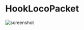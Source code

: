 # HookLocoPacket
![screenshot](https://github.com/minmoong/HookLocoPacket/assets/62737839/ddf587ab-49df-4d13-8ce0-165a636afb8a)
